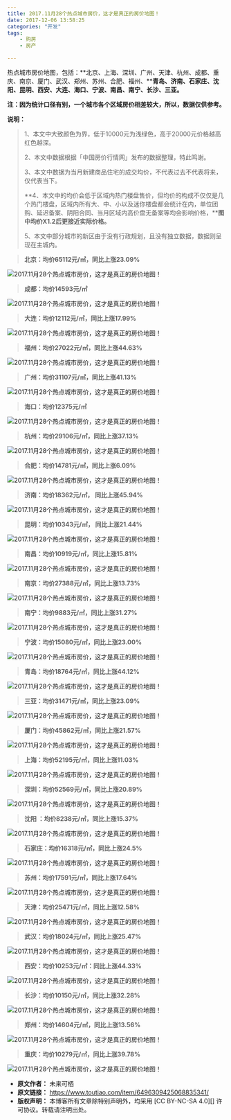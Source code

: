```yaml
---
title: 2017.11月28个热点城市房价，这才是真正的房价地图！
date: 2017-12-06 13:58:25
categories: "开发"
tags:
	- 购房
	- 房产

---
```


热点城市房价地图，包括：**北京、上海、深圳、广州、天津、杭州、成都、重庆、南京、厦门、武汉、郑州、苏州、合肥、福州、****青岛、济南、石家庄、沈阳、昆明、西安、大连、海口、宁波、南昌、南宁、长沙、三亚。**

**注：因为统计口径有别，一个城市各个区域房价相差较大，所以，数据仅供参考。**

**说明：**

> 1、本文中大致颜色为界，低于10000元为浅绿色，高于20000元价格越高红色越深。
> 
> 2、本文中数据根据「中国房价行情网」发布的数据整理，特此鸣谢。
> 
> 3、本文中数据为当月新建商品住宅的成交均价，不代表过去不代表将来，仅代表当下。
> 
> **4、本文中的均价会低于区域内热门楼盘售价，但均价的构成不仅仅是几个热门楼盘，区域内所有大、中、小以及迷你楼盘都会统计在内，单位团购、延迟备案、阴阳合同、当月区域内高价盘无备案等均会影响价格，****图中均价X1.2后更接近实际价格。**
> 
> 5、本文中部分城市的新区由于没有行政规划，且没有独立数据，数据则呈现在主城内。

> **北京：均价65112元/㎡，同比上涨23.09%**

![2017.11月28个热点城市房价，这才是真正的房价地图！][2017.11_28]

> **成都：均价14593元/㎡** 

![2017.11月28个热点城市房价，这才是真正的房价地图！][2017.11_28 1]

> **大连：均价12112元/㎡，同比上涨17.99%**

![2017.11月28个热点城市房价，这才是真正的房价地图！][2017.11_28 2]

> **福州：均价27022元/㎡，同比上涨44.63%**

![2017.11月28个热点城市房价，这才是真正的房价地图！][2017.11_28 3]

> **广州：均价31107元/㎡，同比上涨41.13%**

![2017.11月28个热点城市房价，这才是真正的房价地图！][2017.11_28 4]

> **海口：均价12375元/㎡** 

![2017.11月28个热点城市房价，这才是真正的房价地图！][2017.11_28 5]

> **杭州：均价29106元/㎡，同比上涨37.13%**

![2017.11月28个热点城市房价，这才是真正的房价地图！][2017.11_28 6]

> **合肥：均价14781元/㎡，同比上涨6.09%**

![2017.11月28个热点城市房价，这才是真正的房价地图！][2017.11_28 7]

> **济南：均价18362元/㎡， 同比上涨45.94%**

![2017.11月28个热点城市房价，这才是真正的房价地图！][2017.11_28 8]

> **昆明：均价10343元/㎡， 同比上涨21.44%**

![2017.11月28个热点城市房价，这才是真正的房价地图！][2017.11_28 9]

> **南昌：均价10919元/㎡，同比上涨15.81%**

![2017.11月28个热点城市房价，这才是真正的房价地图！][2017.11_28 10]

> **南京：均价27388元/㎡，同比上涨13.73%**

![2017.11月28个热点城市房价，这才是真正的房价地图！][2017.11_28 11]

> **南宁：均价9883元/㎡，同比上涨31.27%**

![2017.11月28个热点城市房价，这才是真正的房价地图！][2017.11_28 12]

> **宁波：均价15080元/㎡，同比上涨23.00%**

![2017.11月28个热点城市房价，这才是真正的房价地图！][2017.11_28 13]

> **青岛：均价18764元/㎡，同比上涨44.12%**

![2017.11月28个热点城市房价，这才是真正的房价地图！][2017.11_28 14]

> **三亚：均价31471元/㎡，同比上涨23.09%**

![2017.11月28个热点城市房价，这才是真正的房价地图！][2017.11_28 15]

> **厦门：均价45862元/㎡，同比上涨21.57%**

![2017.11月28个热点城市房价，这才是真正的房价地图！][2017.11_28 16]

> **上海：均价52195元/㎡，同比上涨11.03%**

![2017.11月28个热点城市房价，这才是真正的房价地图！][2017.11_28 17]

> **深圳：均价52569元/㎡，同比上涨20.89%**

![2017.11月28个热点城市房价，这才是真正的房价地图！][2017.11_28 18]

> **沈阳 ：均价8238元/㎡，同比上涨15.37%**

![2017.11月28个热点城市房价，这才是真正的房价地图！][2017.11_28 19]

> **石家庄：均价16318元/㎡，同比上涨24.5%**

![2017.11月28个热点城市房价，这才是真正的房价地图！][2017.11_28 20]

> **苏州：均价17591元/㎡，同比上涨17.64%**

![2017.11月28个热点城市房价，这才是真正的房价地图！][2017.11_28 21]

> **天津：均价25471元/㎡，同比上涨12.58%**

![2017.11月28个热点城市房价，这才是真正的房价地图！][2017.11_28 22]

> **武汉：均价18024元/㎡，同比上涨25.47%**

![2017.11月28个热点城市房价，这才是真正的房价地图！][2017.11_28 23]

> **西安：均价10253元/㎡：同比上涨44.33%**

![2017.11月28个热点城市房价，这才是真正的房价地图！][2017.11_28 24]

> **长沙：均价10150元/㎡，同比上涨32.28%**

![2017.11月28个热点城市房价，这才是真正的房价地图！][2017.11_28 25]

> **郑州：均价14604元/㎡，同比上涨13.56%**

![2017.11月28个热点城市房价，这才是真正的房价地图！][2017.11_28 26]

> **重庆：均价10279元/㎡，同比上涨39.78%**

![2017.11月28个热点城市房价，这才是真正的房价地图！][2017.11_28 27]


[2017.11_28]: /pro/os/crawler/ZRIE-IERJ-2I6B.jpg
[2017.11_28 1]: /pro/os/crawler/JI2M-YFAJ-EYRQ.jpg
[2017.11_28 2]: /pro/os/crawler/EAJR-IZBI-B6JV.jpg
[2017.11_28 3]: /pro/os/crawler/QEJM-NFIE-EM3Y.jpg
[2017.11_28 4]: /pro/os/crawler/3UMI-I2MZ-U2EM.jpg
[2017.11_28 5]: /pro/os/crawler/AYYI-JBUI-FVBE.jpg
[2017.11_28 6]: /pro/os/crawler/MEZI-QNQY-JAVJ.jpg
[2017.11_28 7]: /pro/os/crawler/3YVI-FRBY-RFNZ.jpg
[2017.11_28 8]: /pro/os/crawler/RVBI-NYIA-AANA.jpg
[2017.11_28 9]: /pro/os/crawler/JQ2I-UUFQ-7J3E.jpg
[2017.11_28 10]: /pro/os/crawler/RZEE-BYVB-YANV.jpg
[2017.11_28 11]: /pro/os/crawler/JAQZ-QRZY-IFQU.jpg
[2017.11_28 12]: /pro/os/crawler/MFVV-VUZF-AIZY.jpg
[2017.11_28 13]: /pro/os/crawler/ANIA-2AQI-ABVR.jpg
[2017.11_28 14]: /pro/os/crawler/E3Q3-E3QI-3EVF.jpg
[2017.11_28 15]: /pro/os/crawler/NANJ-RZVZ-ABNV.jpg
[2017.11_28 16]: /pro/os/crawler/BIJB-RYIQ-VQBN.jpg
[2017.11_28 17]: /pro/os/crawler/ERYR-ZBBZ-YBJA.jpg
[2017.11_28 18]: /pro/os/crawler/FNBM-UFVB-ANNE.jpg
[2017.11_28 19]: /pro/os/crawler/7VAA-6RB7-ZMAN.jpg
[2017.11_28 20]: /pro/os/crawler/NRRZ-3I7F-MURB.jpg
[2017.11_28 21]: /pro/os/crawler/36ZB-NQ7F-MZ6B.jpg
[2017.11_28 22]: /pro/os/crawler/U6VB-7F7J-RZZU.jpg
[2017.11_28 23]: /pro/os/crawler/MMIJ-JR3I-VYIQ.jpg
[2017.11_28 24]: /pro/os/crawler/BZJV-VJZF-Q6J3.jpg
[2017.11_28 25]: /pro/os/crawler/MYEI-EANV-URNJ.jpg
[2017.11_28 26]: /pro/os/crawler/QYRZ-AAMB-VYB2.jpg
[2017.11_28 27]: /pro/os/crawler/6F3Y-EAVB-JYAJ.jpg
 *  **原文作者：** 未来可栖
 *  **原文链接：** https://www.toutiao.com/item/6496309425068835341/
 *  **版权声明：** 本博客所有文章除特别声明外，均采用 [CC BY-NC-SA 4.0][] 许可协议。转载请注明出处。